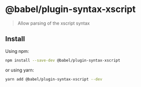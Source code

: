 # @babel/plugin-syntax-xscript

> Allow parsing of the xscript syntax

## Install

Using npm:

```sh
npm install --save-dev @babel/plugin-syntax-xscript
```

or using yarn:

```sh
yarn add @babel/plugin-syntax-xscript --dev
```
